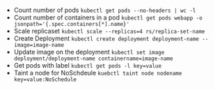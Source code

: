 - Count number of pods `kubectl get pods --no-headers | wc -l`
- Count number of containers in a pod `kubectl get pods webapp -o jsonpath='{.spec.containers[*].name}'`
- Scale replicaset `kubectl scale --replicas=4 rs/replica-set-name`
- Create Deployment `kubectl create deployment deployment-name --image=image-name`
- Update image on the deployment `kubectl set image deployment/deployment-name containername=image-name`
- Get pods with label `kubectl get pods -l key=value`
- Taint a node for NoSchdeule `kuebctl taint node nodename key=value:NoSchedule`